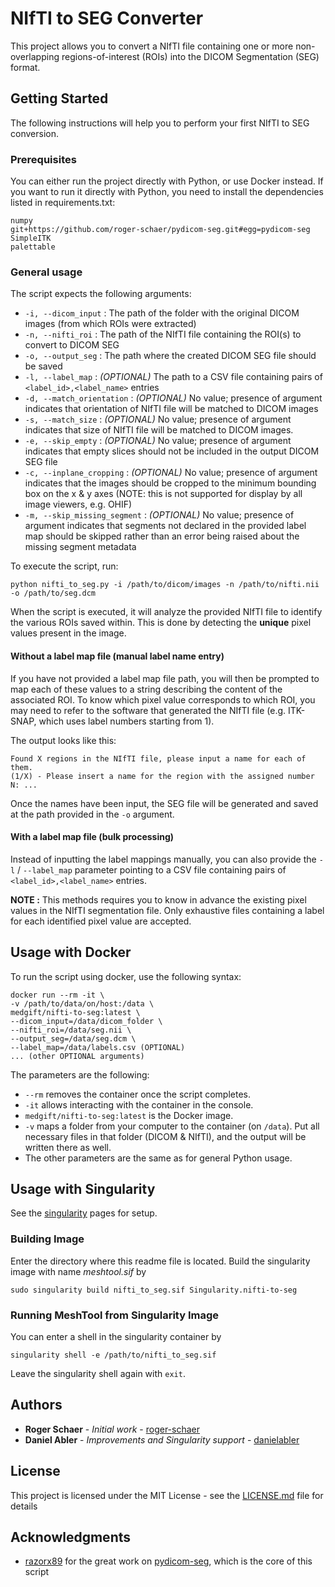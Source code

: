 # NIfTI to SEG Converter

This project allows you to convert a NIfTI file containing
one or more non-overlapping regions-of-interest (ROIs)
into the DICOM Segmentation (SEG) format.

## Getting Started

The following instructions will help you to perform your
first NIfTI to SEG conversion. 

### Prerequisites

You can either run the project directly with Python, or
use Docker instead. If you want to run it directly with
Python, you need to install the dependencies listed in
requirements.txt:

```
numpy
git+https://github.com/roger-schaer/pydicom-seg.git#egg=pydicom-seg
SimpleITK
palettable
```

### General usage

The script expects the following arguments:

* `-i, --dicom_input` :  The path of the folder with the 
original DICOM images (from which ROIs were extracted)
* `-n, --nifti_roi` : The path of the NIfTI file containing 
the ROI(s) to convert to DICOM SEG
* `-o, --output_seg` : The path where the created DICOM SEG 
file should be saved
* `-l, --label_map` : *(OPTIONAL)* The path to a CSV file containing 
pairs of `<label_id>,<label_name>` entries
* `-d, --match_orientation` : *(OPTIONAL)* No value; 
  presence of argument indicates that orientation of NIfTI file will be matched to DICOM images  
* `-s, --match_size` : *(OPTIONAL)* No value; 
  presence of argument indicates that size of NIfTI file will be matched to DICOM images.
* `-e, --skip_empty` : *(OPTIONAL)* No value;
  presence of argument indicates that empty slices should not be included in the output DICOM SEG file
* `-c, --inplane_cropping` : *(OPTIONAL)* No value;
  presence of argument indicates that the images should be cropped to the minimum bounding box on the
  x & y axes (NOTE: this is not supported for display by all image viewers, e.g. OHIF)
* `-m, --skip_missing_segment` : *(OPTIONAL)* No value;
  presence of argument indicates that segments not declared in the provided label map should be skipped
  rather than an error being raised about the missing segment metadata
  
To execute the script, run:

```
python nifti_to_seg.py -i /path/to/dicom/images -n /path/to/nifti.nii -o /path/to/seg.dcm
```

When the script is executed, it will analyze the provided 
NIfTI file to identify the various ROIs saved within. This
is done by detecting the **unique** pixel values present in
the image.

#### Without a label map file (manual label name entry)

If you have not provided a label map file path, you will then 
be prompted to map each of these values to a string describing 
the content of the associated ROI. To know which pixel value 
corresponds to which ROI, you may need to refer to the software 
that generated the NIfTI file (e.g. ITK-SNAP, which uses label 
numbers starting from 1).

The output looks like this:

```
Found X regions in the NIfTI file, please input a name for each of them.
(1/X) - Please insert a name for the region with the assigned number N: ...
```

Once the names have been input, the SEG file will be
generated and saved at the path provided in the `-o`
argument.

#### With a label map file (bulk processing)

Instead of inputting the label mappings manually, you can also provide
the `-l` / `--label_map` parameter pointing to a CSV file containing
pairs of `<label_id>,<label_name>` entries.

**NOTE :** This methods requires you to know in advance the existing
pixel values in the NIfTI segmentation file. Only exhaustive files
containing a label for each identified pixel value are accepted.

## Usage with Docker

To run the script using docker, use the following syntax:

``` 
docker run --rm -it \
-v /path/to/data/on/host:/data \
medgift/nifti-to-seg:latest \
--dicom_input=/data/dicom_folder \
--nifti_roi=/data/seg.nii \
--output_seg=/data/seg.dcm \
--label_map=/data/labels.csv (OPTIONAL)
... (other OPTIONAL arguments)
```

The parameters are the following:
* `--rm` removes the container once the script completes.
* `-it` allows interacting with the container in the console.
* `medgift/nifti-to-seg:latest` is the Docker image.
* `-v` maps a folder from your computer to the container (on `/data`). 
Put all necessary files in that folder (DICOM & NIfTI), and the
output will be written there as well.
* The other parameters are the same as for general Python usage.

## Usage with Singularity  

See the [singularity](https://sylabs.io/docs/) pages for setup.

### Building Image
Enter the directory where this readme file is located.
Build the singularity image with name *meshtool.sif* by

```
sudo singularity build nifti_to_seg.sif Singularity.nifti-to-seg
```

### Running MeshTool from Singularity Image

You can enter a shell in the singularity container by

```
singularity shell -e /path/to/nifti_to_seg.sif
```

Leave the singularity shell again with `exit`.

## Authors

* **Roger Schaer** - *Initial work* - [roger-schaer](https://github.com/roger-schaer)
* **Daniel Abler** - *Improvements and Singularity support*  - [danielabler](https://github.com/danielabler)

## License

This project is licensed under the MIT License - see the [LICENSE.md](LICENSE.md) file for details

## Acknowledgments

* [razorx89](https://github.com/razorx89) for the great work 
on [pydicom-seg](https://github.com/razorx89/pydicom-seg),
which is the core of this script

